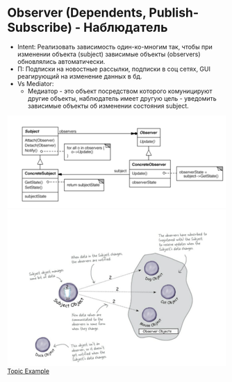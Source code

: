 # Observer (Dependents, Publish-Subscribe) - Наблюдатель
* Intent: Реализовать зависимость один-ко-многим так, чтобы при изменении объекта (subject)
  зависимые объекты (observers) обновлялись автоматически.
* П: Подписки на новостные рассылки, подписки в соц сетях, GUI реагирующий на изменение данных в бд.
* Vs Mediator:
  + Медиатор - это объект посредством которого комуницируют другие объекты, наблюдатель имеет другую цель - 
    уведомить зависимые объекты об изменении состояния subject.
    
![uml](uml.png)  
![example](example.png)
[Topic Example](../../../src/main/java/arbocdi/dp/behavorial/observer/Topic.java)
